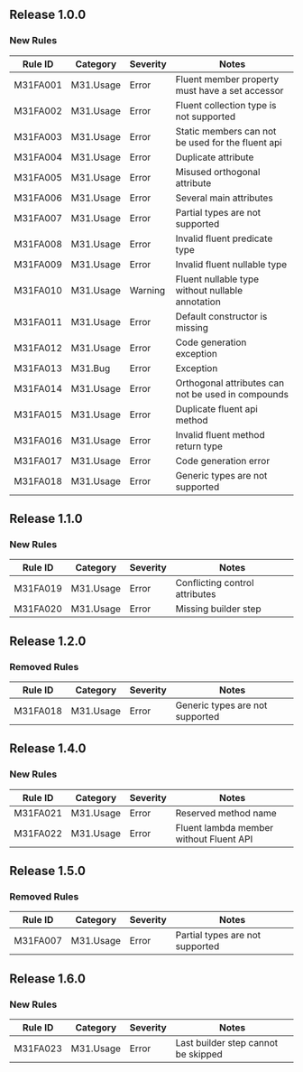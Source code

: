 ## Release 1.0.0

### New Rules

Rule ID | Category | Severity | Notes
--------|----------|----------|-------
M31FA001 | M31.Usage | Error    | Fluent member property must have a set accessor
M31FA002 | M31.Usage | Error    | Fluent collection type is not supported
M31FA003 | M31.Usage | Error    | Static members can not be used for the fluent api
M31FA004 | M31.Usage | Error    | Duplicate attribute
M31FA005 | M31.Usage | Error    | Misused orthogonal attribute
M31FA006 | M31.Usage | Error    | Several main attributes
M31FA007 | M31.Usage | Error    | Partial types are not supported
M31FA008 | M31.Usage | Error    | Invalid fluent predicate type
M31FA009 | M31.Usage | Error    | Invalid fluent nullable type
M31FA010 | M31.Usage | Warning  | Fluent nullable type without nullable annotation
M31FA011 | M31.Usage | Error    | Default constructor is missing
M31FA012 | M31.Usage | Error    | Code generation exception
M31FA013 | M31.Bug   | Error    | Exception
M31FA014 | M31.Usage | Error    | Orthogonal attributes can not be used in compounds
M31FA015 | M31.Usage | Error    | Duplicate fluent api method
M31FA016 | M31.Usage | Error    | Invalid fluent method return type
M31FA017 | M31.Usage | Error    | Code generation error
M31FA018 | M31.Usage | Error    | Generic types are not supported
 

## Release 1.1.0

### New Rules

Rule ID | Category | Severity | Notes
--------|----------|----------|-------
M31FA019 | M31.Usage | Error | Conflicting control attributes
M31FA020 | M31.Usage | Error | Missing builder step


## Release 1.2.0

### Removed Rules

Rule ID | Category | Severity | Notes
--------|----------|----------|-------
M31FA018 | M31.Usage | Error | Generic types are not supported


## Release 1.4.0

### New Rules

Rule ID | Category | Severity | Notes
--------|----------|----------|-------
M31FA021 | M31.Usage | Error | Reserved method name
M31FA022 | M31.Usage | Error | Fluent lambda member without Fluent API
           

## Release 1.5.0

### Removed Rules

Rule ID | Category | Severity | Notes
--------|----------|----------|-------
M31FA007 | M31.Usage | Error | Partial types are not supported
              

## Release 1.6.0

### New Rules

Rule ID | Category | Severity | Notes
--------|----------|----------|-------
M31FA023 | M31.Usage | Error | Last builder step cannot be skipped